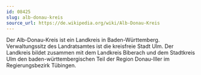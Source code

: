 ```yaml
---
id: 08425
slug: alb-donau-kreis
source_url: https://de.wikipedia.org/wiki/Alb-Donau-Kreis
---
```


Der Alb-Donau-Kreis ist ein Landkreis in Baden-Württemberg. Verwaltungssitz des Landratsamtes ist die kreisfreie Stadt Ulm. Der Landkreis bildet zusammen mit dem Landkreis Biberach und dem Stadtkreis Ulm den baden-württembergischen Teil der Region Donau-Iller im Regierungsbezirk Tübingen.
